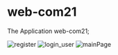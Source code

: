 # web-com21

The Application web-com21;

![register](https://user-images.githubusercontent.com/76080041/201714917-96575892-0af0-4e65-9e67-39e2287a804d.png)
![login_user](https://user-images.githubusercontent.com/76080041/201714942-bfedf55d-da7a-4696-b80a-fe3c06fe9b07.png)
![mainPage](https://user-images.githubusercontent.com/76080041/201714958-86add47f-b6d8-41fb-964a-fdc8cddc65b7.png)
